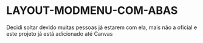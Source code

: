 # LAYOUT-MODMENU-COM-ABAS
Decidi soltar devido muitas pessoas já estarem com ela, mais não a oficial e este projeto já está adicionado até Canvas
